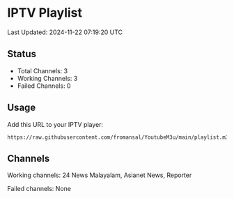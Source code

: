 # IPTV Playlist

Last Updated: 2024-11-22 07:19:20 UTC

## Status
- Total Channels: 3
- Working Channels: 3
- Failed Channels: 0

## Usage
Add this URL to your IPTV player:
```
https://raw.githubusercontent.com/fromansal/YoutubeM3u/main/playlist.m3u
```

## Channels
Working channels:
24 News Malayalam, Asianet News, Reporter

Failed channels:
None
